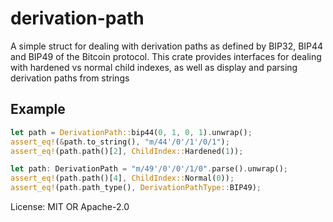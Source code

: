 # derivation-path

A simple struct for dealing with derivation paths as defined by BIP32, BIP44 and BIP49 of the
Bitcoin protocol. This crate provides interfaces for dealing with hardened vs normal child
indexes, as well as display and parsing derivation paths from strings

## Example

```rust
let path = DerivationPath::bip44(0, 1, 0, 1).unwrap();
assert_eq!(&path.to_string(), "m/44'/0'/1'/0/1");
assert_eq!(path.path()[2], ChildIndex::Hardened(1));

let path: DerivationPath = "m/49'/0'/0'/1/0".parse().unwrap();
assert_eq!(path.path()[4], ChildIndex::Normal(0));
assert_eq!(path.path_type(), DerivationPathType::BIP49);
```

License: MIT OR Apache-2.0
